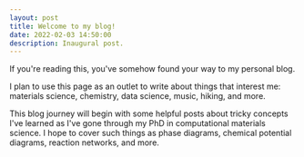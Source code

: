 ```yaml
---
layout: post
title: Welcome to my blog!
date: 2022-02-03 14:50:00
description: Inaugural post.
---
```


If you're reading this, you've somehow found your way to my personal blog.

I plan to use this page as an outlet to write about things that interest me: materials
science, chemistry, data science, music, hiking, and more.

This blog journey will begin with some helpful posts about tricky concepts I've
learned as I've gone through my PhD in computational materials science. I hope to cover
such things as phase diagrams, chemical potential diagrams, reaction networks, and more.
